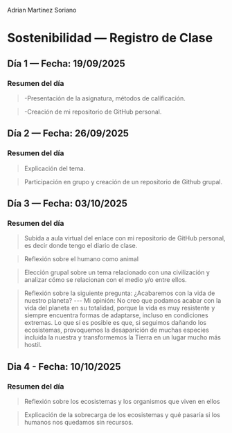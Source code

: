 Adrian Martinez Soriano
# Sostenibilidad — Registro de Clase 

 
## Día 1 — Fecha: 19/09/2025


### Resumen del día

> -Presentación de la asignatura, métodos de calificación.

> -Creación de mi repositorio de GitHub personal.

## Día 2 — Fecha: 26/09/2025

### Resumen del día

> Explicación del tema.

> Participación en grupo y creación de un repositorio de Github grupal.


## Día 3 — Fecha: 03/10/2025

### Resumen del día

> Subida a aula virtual del enlace con mi repositorio de GitHub personal, es decir donde tengo el diario de clase.

> Reflexión sobre el humano como animal

> Elección grupal sobre un tema relacionado con una civilización y analizar cómo se relacionan con el medio y/o entre ellos.

> Reflexión sobre la siguiente pregunta: ¿Acabaremos con la vida de nuestro planeta?
--- Mi opinión: No creo que podamos acabar con la vida del planeta en su totalidad, porque la vida es muy resistente y siempre encuentra formas de adaptarse, incluso en condiciones extremas. Lo que sí es posible es que, si seguimos dañando los ecosistemas, provoquemos la desaparición de muchas especies incluida la nuestra y transformemos la Tierra en un lugar mucho más hostil. 

## Dia 4 - Fecha: 10/10/2025

### Resumen del día

> Reflexión sobre los ecosistemas y los organismos que viven en ellos

> Explicación de la sobrecarga de los ecosistemas y qué pasaría si los humanos nos quedamos sin recursos.




